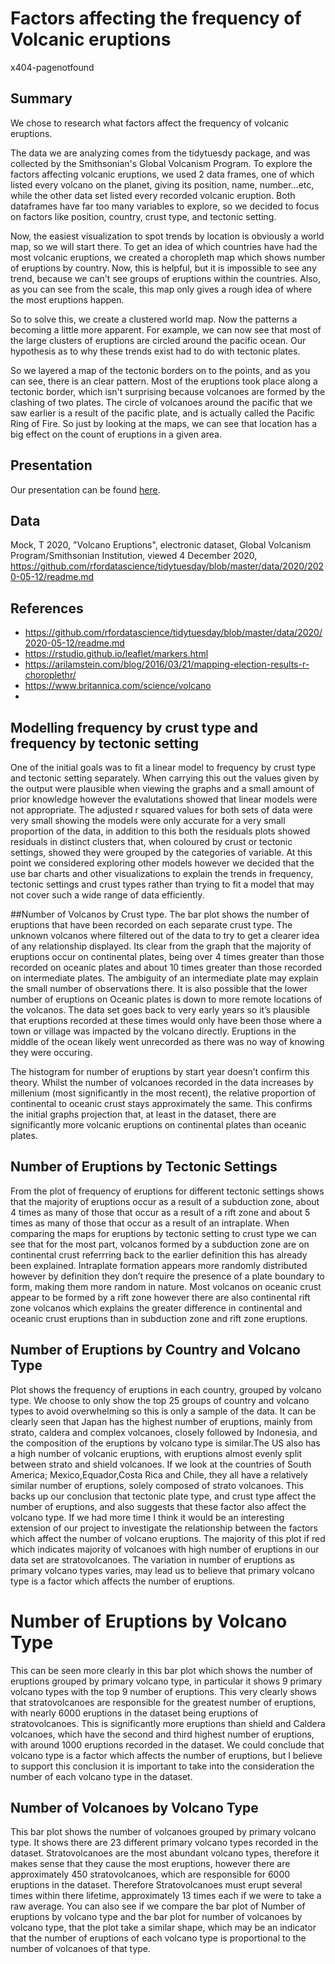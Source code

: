Factors affecting the frequency of Volcanic eruptions
================
x404-pagenotfound

## Summary

We chose to research what factors affect the frequency of volcanic eruptions.

The data we are analyzing comes from the tidytuesdy package, and was collected by the Smithsonian's Global Volcanism Program. To explore the factors affecting volcanic eruptions, we used 2 data frames, one of which listed every volcano on the planet, giving its position, name, number...etc, while the other data set listed every recorded volcanic eruption. Both dataframes have far too many variables to explore, so we decided to focus on factors like position, country, crust type, and tectonic setting.

Now, the easiest visualization to spot trends by location is obviously a world map, so we will start there. To get an idea of which countries have had the most volcanic eruptions, we created a choropleth map which shows number of eruptions by country. Now, this is helpful, but it is impossible to see any trend, because we can't see groups of eruptions within the countries. Also, as you can see from the scale, this map only gives a rough idea of where the most eruptions happen.

So to solve this, we create a clustered world map. Now the patterns a becoming a little more apparent. For example, we can now see that most of the large clusters of eruptions are circled around the pacific ocean. Our hypothesis as to why these trends exist had to do with tectonic plates.

So we layered a map of the tectonic borders on to the points, and as you can see, there is an clear pattern. Most of the eruptions took place along a tectonic border, which isn't surprising because volcanoes are formed by the clashing of two plates. The circle of volcanoes around the pacific that we saw earlier is a result of the pacific plate, and is actually called the Pacific Ring of Fire. So just by looking at the maps, we can see that location has a big effect on the count of eruptions in a given area.

## Presentation

Our presentation can be found [here](presentation/presentation.html).

## Data

Mock, T 2020, "Volcano Eruptions", electronic dataset, Global Volcanism Program/Smithsonian Institution, viewed 4 December 2020, <https://github.com/rfordatascience/tidytuesday/blob/master/data/2020/2020-05-12/readme.md>


## References

- https://github.com/rfordatascience/tidytuesday/blob/master/data/2020/2020-05-12/readme.md
- https://rstudio.github.io/leaflet/markers.html
- https://arilamstein.com/blog/2016/03/21/mapping-election-results-r-choroplethr/
- https://www.britannica.com/science/volcano
- 

## Modelling frequency by crust type and frequency by tectonic setting

One of the initial goals was to fit a linear model to frequency by crust
type and tectonic setting separately. When carrying this out the values
given by the output were plausible when viewing the graphs and a small
amount of prior knowledge however the evalutations showed that linear
models were not appropriate. The adjusted r squared values for both sets
of data were very small showing the models were only accurate for a very
small proportion of the data, in addition to this both the residuals
plots showed residuals in distinct clusters that, when coloured by crust
or tectonic settings, showed they were grouped by the categories of
variable. At this point we considered exploring other models however we
decided that the use bar charts and other visualizations to explain the
trends in frequency, tectonic settings and crust types rather than
trying to fit a model that may not cover such a wide range of data
efficiently.

\#\#Number of Volcanos by Crust type. The bar plot shows the number of
eruptions that have been recorded on each separate crust type. The
unknown volcanos where filtered out of the data to try to get a clearer
idea of any relationship displayed. Its clear from the graph that the
majority of eruptions occur on continental plates, being over 4 times
greater than those recorded on oceanic plates and about 10 times greater
than those recorded on intermediate plates. The ambiguity of an
intermediate plate may explain the small number of observations there.
It is also possible that the lower number of eruptions on Oceanic plates
is down to more remote locations of the volcanos. The data set goes back
to very early years so it’s plausible that eruptions recorded at these
times would only have been those where a town or village was impacted by
the volcano directly. Eruptions in the middle of the ocean likely went
unrecorded as there was no way of knowing they were occuring.

The histogram for number of eruptions by start year doesn’t confirm this
theory. Whilst the number of volcanoes recorded in the data increases by
millenium (most significantly in the most recent), the relative
proportion of continental to oceanic crust stays approximately the same.
This confirms the initial graphs projection that, at least in the
dataset, there are significantly more volcanic eruptions on continental
plates than oceanic plates.

## Number of Eruptions by Tectonic Settings

From the plot of frequency of eruptions for different tectonic settings
shows that the majority of eruptions occur as a result of a subduction
zone, about 4 times as many of those that occur as a result of a rift
zone and about 5 times as many of those that occur as a result of an
intraplate. When comparing the maps for eruptions by tectonic setting to
crust type we can see that for the most part, volcanos formed by a
subduction zone are on continental crust referrring back to the earlier
definition this has already been explained. Intraplate formation appears
more randomly distributed however by definition they don’t require the
presence of a plate boundary to form, making them more random in nature.
Most volcanos on oceanic crust appear to be formed by a rift zone
however there are also continental rift zone volcanos which explains the
greater difference in continental and oceanic crust eruptions than in
subduction zone and rift zone eruptions.

## Number of Eruptions by Country and Volcano Type

Plot shows the frequency of eruptions in each country, grouped by
volcano type. We choose to only show the top 25 groups of country and
volcano types to avoid overwhelming so this is only a sample of the
data. It can be clearly seen that Japan has the highest number of
eruptions, mainly from strato, caldera and complex volcanoes, closely
followed by Indonesia, and the composition of the eruptions by volcano
type is similar.The US also has a high number of volcanic eruptions,
with eruptions almost evenly split between strato and shield volcanoes.
If we look at the countries of South America; Mexico,Equador,Costa Rica
and Chile, they all have a relatively similar number of eruptions,
solely composed of strato volcanoes. This backs up our conclusion that
tectonic plate type, and crust type affect the number of eruptions, and
also suggests that these factor also affect the volcano type. If we had
more time I think it would be an interesting extension of our project to
investigate the relationship between the factors which affect the number
of volcano eruptions. The majority of this plot if red which indicates
majority of volcanoes with high number of eruptions in our data set are
stratovolcanoes. The variation in number of eruptions as primary volcano
types varies, may lead us to believe that primary volcano type is a
factor which affects the number of eruptions.

# Number of Eruptions by Volcano Type

This can be seen more clearly in this bar plot which shows the number of
eruptions grouped by primary volcano type, in particular it shows 9
primary volcano types with the top 9 number of eruptions. This very
clearly shows that stratovolcanoes are responsible for the greatest
number of eruptions, with nearly 6000 eruptions in the dataset being
eruptions of stratovolcanoes. This is significantly more eruptions than
shield and Caldera volcanoes, which have the second and third highest
number of eruptions, with around 1000 eruptions recorded in the dataset.
We could conclude that volcano type is a factor which affects the number
of eruptions, but I believe to support this conclusion it is important
to take into the consideration the number of each volcano type in the
dataset.

## Number of Volcanoes by Volcano Type

This bar plot shows the number of volcanoes grouped by primary volcano
type. It shows there are 23 different primary volcano types recorded in
the dataset. Stratovolcanoes are the most abundant volcano types,
therefore it makes sense that they cause the most eruptions, however
there are approximately 450 stratovolcanoes, which are responsible for
6000 eruptions in the dataset. Therefore Stratovolcanoes must erupt
several times within there lifetime, approximately 13 times each if we
were to take a raw average. You can also see if we compare the bar plot
of Number of eruptions by volcano type and the bar plot for number of
volcanoes by volcano type, that the plot take a similar shape, which may
be an indicator that the number of eruptions of each volcano type is
proportional to the number of volcanoes of that type.
